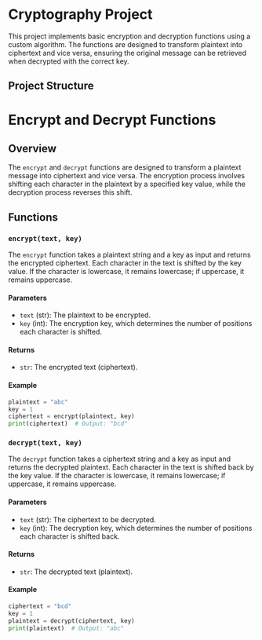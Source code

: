 # Cryptography Project

This project implements basic encryption and decryption functions using a custom algorithm. The functions are designed to transform plaintext into ciphertext and vice versa, ensuring the original message can be retrieved when decrypted with the correct key.

## Project Structure

# Encrypt and Decrypt Functions

## Overview

The `encrypt` and `decrypt` functions are designed to transform a plaintext message into ciphertext and vice versa. The encryption process involves shifting each character in the plaintext by a specified key value, while the decryption process reverses this shift.

## Functions

### `encrypt(text, key)`

The `encrypt` function takes a plaintext string and a key as input and returns the encrypted ciphertext. Each character in the text is shifted by the key value. If the character is lowercase, it remains lowercase; if uppercase, it remains uppercase.

#### Parameters

- `text` (str): The plaintext to be encrypted.
- `key` (int): The encryption key, which determines the number of positions each character is shifted.

#### Returns

- `str`: The encrypted text (ciphertext).

#### Example

```python
plaintext = "abc"
key = 1
ciphertext = encrypt(plaintext, key)
print(ciphertext)  # Output: "bcd"
```

### `decrypt(text, key)`

The `decrypt` function takes a ciphertext string and a key as input and returns the decrypted plaintext. Each character in the text is shifted back by the key value. If the character is lowercase, it remains lowercase; if uppercase, it remains uppercase.

#### Parameters

- `text` (str): The ciphertext to be decrypted.
- `key` (int): The decryption key, which determines the number of positions each character is shifted back.

#### Returns

- `str`: The decrypted text (plaintext).

#### Example

```python
ciphertext = "bcd"
key = 1
plaintext = decrypt(ciphertext, key)
print(plaintext)  # Output: "abc"
```